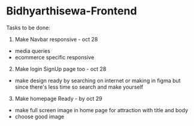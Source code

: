 # Bidhyarthisewa-Frontend

Tasks to be done:
1. Make Navbar responsive - oct 28 
  - media queries
  - ecommerce specific responsive
2. Make login SignUp page too - oct 28
  - make design ready by searching on internet or making in figma but since there's less time so search and make yourself
3. Make homepage Ready - by oct 29
  - make full screen image in home page for attraction with title and body
  - choose good image



